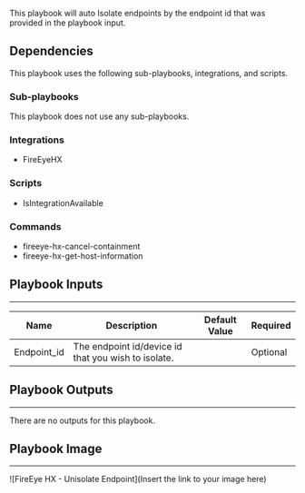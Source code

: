 This playbook will auto Isolate endpoints by the endpoint id that was provided in the playbook input.

## Dependencies
This playbook uses the following sub-playbooks, integrations, and scripts.

### Sub-playbooks
This playbook does not use any sub-playbooks.

### Integrations
* FireEyeHX

### Scripts
* IsIntegrationAvailable

### Commands
* fireeye-hx-cancel-containment
* fireeye-hx-get-host-information

## Playbook Inputs
---

| **Name** | **Description** | **Default Value** | **Required** |
| --- | --- | --- | --- |
| Endpoint_id | The endpoint id/device  id that  you wish to isolate. |  | Optional |

## Playbook Outputs
---
There are no outputs for this playbook.

## Playbook Image
---
![FireEye HX - Unisolate Endpoint](Insert the link to your image here)